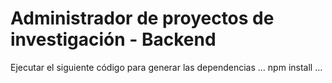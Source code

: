 # Administrador de proyectos de investigación - Backend

Ejecutar el siguiente código para generar las dependencias
...
npm install
...